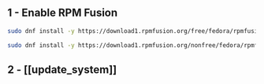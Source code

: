 ## 1 - Enable RPM Fusion
```bash
sudo dnf install -y https://download1.rpmfusion.org/free/fedora/rpmfusion-free-release-$(rpm -E %fedora).noarch.rpm

```

```bash
sudo dnf install -y https://download1.rpmfusion.org/nonfree/fedora/rpmfusion-nonfree-release-$(rpm -E %fedora).noarch.rpm

```

## 2 - [[update_system]]
